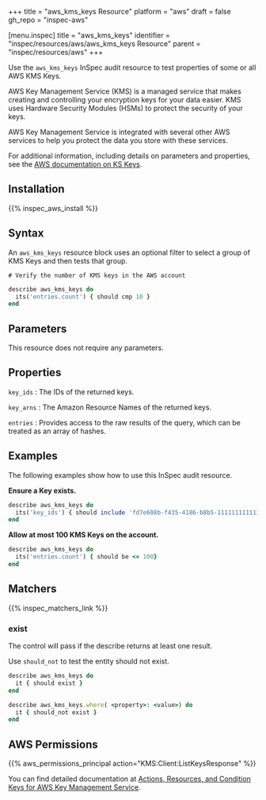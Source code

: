 +++
title = "aws_kms_keys Resource"
platform = "aws"
draft = false
gh_repo = "inspec-aws"

[menu.inspec]
title = "aws_kms_keys"
identifier = "inspec/resources/aws/aws_kms_keys Resource"
parent = "inspec/resources/aws"
+++

Use the `aws_kms_keys` InSpec audit resource to test properties of some or all AWS KMS Keys.

AWS Key Management Service (KMS) is a managed service that makes creating and controlling your encryption keys for your data easier. KMS uses Hardware Security Modules (HSMs) to protect the security of your keys.

AWS Key Management Service is integrated with several other AWS services to help you protect the data you store with these services.

For additional information, including details on parameters and properties, see the [AWS documentation on KS Keys](https://docs.aws.amazon.com/kms/latest/developerguide/getting-started.html).

## Installation

{{% inspec_aws_install %}}

## Syntax

An `aws_kms_keys` resource block uses an optional filter to select a group of KMS Keys and then tests that group.

    # Verify the number of KMS keys in the AWS account
```ruby
describe aws_kms_keys do
  its('entries.count') { should cmp 10 }
end
```

## Parameters

This resource does not require any parameters.

## Properties

`key_ids`
: The IDs of the returned keys.

`key_arns`
: The Amazon Resource Names of the returned keys.

`entries`
: Provides access to the raw results of the query, which can be treated as an array of hashes.

## Examples

The following examples show how to use this InSpec audit resource.

**Ensure a Key exists.**

```ruby
describe aws_kms_keys do
  its('key_ids') { should include 'fd7e608b-f435-4186-b8b5-111111111111'}
end
```

**Allow at most 100 KMS Keys on the account.**

```ruby
describe aws_kms_keys do
  its('entries.count') { should be <= 100}
end
```

## Matchers

{{% inspec_matchers_link %}}

### exist

The control will pass if the describe returns at least one result.

Use `should_not` to test the entity should not exist.

```ruby
describe aws_kms_keys do
  it { should exist }
end
```

```ruby
describe aws_kms_keys.where( <property>: <value>) do
  it { should_not exist }
end
```


## AWS Permissions

{{% aws_permissions_principal action="KMS:Client:ListKeysResponse" %}}

You can find detailed documentation at [Actions, Resources, and Condition Keys for AWS Key Management Service](https://docs.aws.amazon.com/IAM/latest/UserGuide/list_awskeymanagementservice.html).
